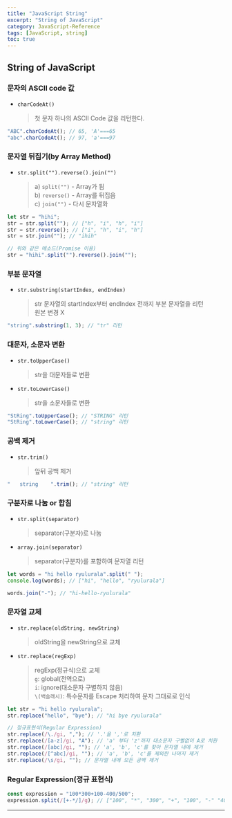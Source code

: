 ```yaml
---
title: "JavaScript String"
excerpt: "String of JavaScript"
category: JavaScript-Reference
tags: [JavaScript, string]
toc: true
---
```


## String of JavaScript

### 문자의 ASCII code 값

- `charCodeAt()`
  > 첫 문자 하나의 ASCII Code 값을 리턴한다.

```js
"ABC".charCodeAt(); // 65, 'A'===65
"abc".charCodeAt(); // 97, 'a'===97
```

### 문자열 뒤집기(by Array Method)

- `str.split("").reverse().join("")`
  > a) `split("")` - Array가 됨  
  > b) `reverse()` - Array를 뒤집음  
  > c) `join("")` - 다시 문자열화

```js
let str = "hihi";
str = str.split(""); // ["h", "i", "h", "i"]
str = str.reverse(); // ["i", "h", "i", "h"]
str = str.join(""); // "ihih"

// 위와 같은 메소드(Promise 이용)
str = "hihi".split("").reverse().join("");
```

### 부분 문자열

- `str.substring(startIndex, endIndex)`
  > str 문자열의 startIndex부터 endIndex 전까지 부분 문자열을 리턴  
  > 원본 변경 X

```js
"string".substring(1, 3); // "tr" 리턴
```

### 대문자, 소문자 변환

- `str.toUpperCase()`
  > str을 대문자들로 변환
- `str.toLowerCase()`
  > str을 소문자들로 변환

```js
"StRing".toUpperCase(); // "STRING" 리턴
"StRing".toLowerCase(); // "string" 리턴
```

### 공백 제거

- `str.trim()`
  > 앞뒤 공백 제거

```js
"   string    ".trim(); // "string" 리턴
```

### 구분자로 나눔 or 합침

- `str.split(separator)`
  > separator(구분자)로 나눔
- `array.join(separator)`
  > separator(구분자)를 포함하여 문자열 리턴

```js
let words = "hi hello ryulurala".split(" ");
console.log(words); // ["hi", "hello", "ryulurala"]

words.join("-"); // "hi-hello-ryulurala"
```

### 문자열 교체

- `str.replace(oldString, newString)`
  > oldString을 newString으로 교체
- `str.replace(regExp)`
  > regExp(정규식)으로 교체  
  > `g`: global(전역으로)  
  > `i`: ignore(대소문자 구별하지 않음)  
  > `\(백슬래시)`: 특수문자를 Escape 처리하여 문자 그대로로 인식

```js
let str = "hi hello ryulurala";
str.replace("hello", "bye"); // "hi bye ryulurala"

// 정규표현식(Regular Expression)
str.replace(/\./gi, ","); // '.'을 ','로 치환
str.replace(/[a-z]/gi, "A"); // 'a' 부터 'z'까지 대소문자 구별없이 A로 치환
str.replace(/[abc]/gi, ""); // 'a', 'b', 'c'를 찾아 문자열 내에 제거
str.replace(/[^abc]/gi, ""); // 'a', 'b', 'c'를 제외한 나머지 제거
str.replace(/\s/gi, ""); // 문자열 내에 모든 공백 제거
```

### Regular Expression(정규 표현식)

```js
const expression = "100*300+100-400/500";
expression.split(/[+-*/]/g); // ["100", "*", "300", "+", "100", "-" "400", "/", "500"]
```

---
